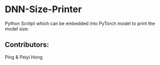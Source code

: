 # DNN-Size-Printer
Python Scritpt which can be embedded into PyTorch model to print the model size.



## Contributors:

Ping & Peiyi Hong
